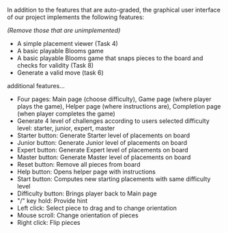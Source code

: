 In addition to the features that are auto-graded, the graphical user interface
of our project implements the following features:

*(Remove those that are unimplemented)*

 - A simple placement viewer (Task 4)
 - A basic playable Blooms game
 - A basic playable Blooms game that snaps pieces to the board and checks for validity (Task 8)
 - Generate a valid move (task 6)


additional features...
 - Four pages: Main page (choose difficulty),
               Game page (where player plays the game),
               Helper page (where instructions are),
               Completion page (when player completes the game)
 - Generate 4 level of challenges according to users selected difficulty level: starter, junior, expert, master
 - Starter button: Generate Starter level of placements on board
 - Junior button: Generate Junior level of placements on board
 - Expert button: Generate Expert level of placements on board
 - Master button: Generate Master level of placements on board
 - Reset button: Remove all pieces from board
 - Help button: Opens helper page with instructions
 - Start button: Computes new starting placements with same difficulty level
 - Difficulty button: Brings player back to Main page
 - "/" key hold: Provide hint
 - Left click: Select piece to drag and to change orientation
 - Mouse scroll: Change orientation of pieces
 - Right click: Flip pieces


